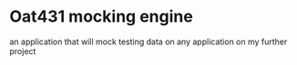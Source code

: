 # Oat431 mocking engine

an application that will mock testing data on any application on my further project
